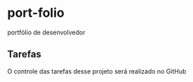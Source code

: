 # port-folio
portfólio de desenvolvedor

## Tarefas
O controle das tarefas desse projeto será realizado no GitHub